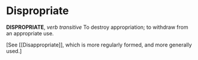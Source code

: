 # Dispropriate

**DISPROPRIATE**, _verb transitive_ To destroy appropriation; to withdraw from an appropriate use.

\[See [[Disappropriate]], which is more regularly formed, and more generally used.\]